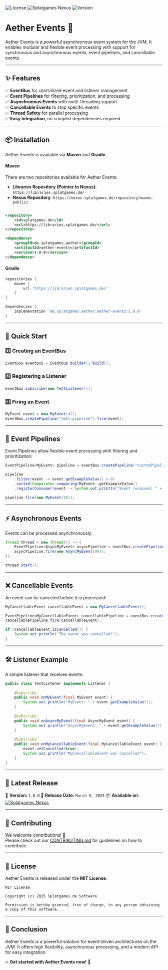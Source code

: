 ![License](https://img.shields.io/badge/license-MIT-blue) ![Splatgames Nexus](https://img.shields.io/badge/repository-Splatgames.de-orange) ![Version](https://img.shields.io/badge/version-1.0.0-blue)
# Aether Events 🚀

Aether Events is a powerful asynchronous event system for the JVM.
It enables modular and flexible event processing with support for synchronous and asynchronous events, event pipelines,
and cancellable events.

---

## ✨ Features

✅ **EventBus** for centralized event and listener management  
✅ **Event Pipelines** for filtering, prioritization, and processing  
✅ **Asynchronous Events** with multi-threading support  
✅ **Cancellable Events** to stop specific events  
✅ **Thread Safety** for parallel processing  
✅ **Easy Integration**, no complex dependencies required

---

## 📦 Installation

Aether Events is available via **Maven** and **Gradle**.

#### **Maven**

There are two repositories available for Aether Events:

- **Libraries Repository (Pointer to Nexus)**: `https://libraries.splatgames.de/`
- **Nexus Repository**: `https://nexus.splatgames.de/repository/maven-public/`

```xml

<repository>
    <id>splatgames.de</id>
    <url>https://libraries.splatgames.de/</url>
</repository>

<dependency>
    <groupId>de.splatgames.aether</groupId>
    <artifactId>aether-events</artifactId>
    <version>1.0.0</version>
</dependency>
```

#### **Gradle**

```groovy
repositories {
    maven {
        url 'https://libraries.splatgames.de/'
    }
}

dependencies {
    implementation 'de.splatgames.aether:aether-events:1.0.0'
}
```

---

## 🚀 Quick Start

### 1️⃣ Creating an EventBus

```java
EventBus eventBus = EventBus.builder().build();
```

### 2️⃣ Registering a Listener

```java
eventBus.subscribe(new TestListener());
```

### 3️⃣ Firing an Event

```java
MyEvent event = new MyEvent(42);
eventBus.createPipeline("test:pipeline").fire(event);
```

---

## 🎯 Event Pipelines

Event Pipelines allow flexible event processing with filtering and prioritization:

```java
EventPipeline<MyEvent> pipeline = eventBus.createPipeline("customPipeline");

pipeline
    .filter(event -> event.getExampleValue() > 0)
    .sorted(Comparator.comparing(MyEvent::getExampleValue))
    .registerConsumer(event -> System.out.println("Event received: " + event.getExampleValue()));

pipeline.fire(new MyEvent(10));
```

---

## ⚡ Asynchronous Events

Events can be processed asynchronously:

```java
Thread thread = new Thread(() -> {
    EventPipeline<AsyncMyEvent> asyncPipeline = eventBus.createPipeline("test:asyncPipeline");
    asyncPipeline.fire(new AsyncMyEvent(99));
});

thread.start();
```

---

## ❌ Cancellable Events

An event can be canceled before it is processed:

```java
MyCancellableEvent cancellableEvent = new MyCancellableEvent();

EventPipeline<MyCancellableEvent> cancellablePipeline = eventBus.createPipeline("test:cancellablePipeline");
cancellablePipeline.fire(cancellableEvent);

if (cancellableEvent.isCancelled()) {
    System.out.println("The event was cancelled!");
}
```

---

## 🛠 Listener Example

A simple listener that receives events:

```java
public class TestListener implements Listener {
    
    @Subscribe
    public void onMyEvent(final MyEvent event) {
        System.out.println("MyEvent: " + event.getExampleValue());
    }
    
    @Subscribe
    public void onAsyncMyEvent(final AsyncMyEvent event) {
        System.out.println("AsyncMyEvent: " + event.getExampleValue());
    }
    
    @Subscribe
    public void onMyCancellableEvent(final MyCancellableEvent event) {
        event.setCancelled(true);
        System.out.println("MyCancellableEvent was cancelled");
    }
}
```

---

## 📢 Latest Release

🚀 **Version:** `1.0.0`
📅 **Release Date:** `March 5, 2025`
📦 **Available on**:
[![Splatgames Nexus](https://img.shields.io/badge/repository-Splatgames.de-orange)](https://nexus.splatgames.de/repository/maven-public/)

---

## 🤝 Contributing

We welcome contributions! 🎉  
Please check out our [CONTRIBUTING.md](CONTRIBUTING.md) for guidelines on how to contribute.

---

## 📜 License

Aether Events is released under the **MIT License**.

```text
MIT License

Copyright (c) 2025 Splatgames.de Software

Permission is hereby granted, free of charge, to any person obtaining a copy of this software...
```

---

## 🌟 Conclusion

Aether Events is a powerful solution for event-driven architectures on the JVM. It offers high flexibility, asynchronous
processing, and a modern API for easy integration.

🔥 **Get started with Aether Events now!** 🚀
